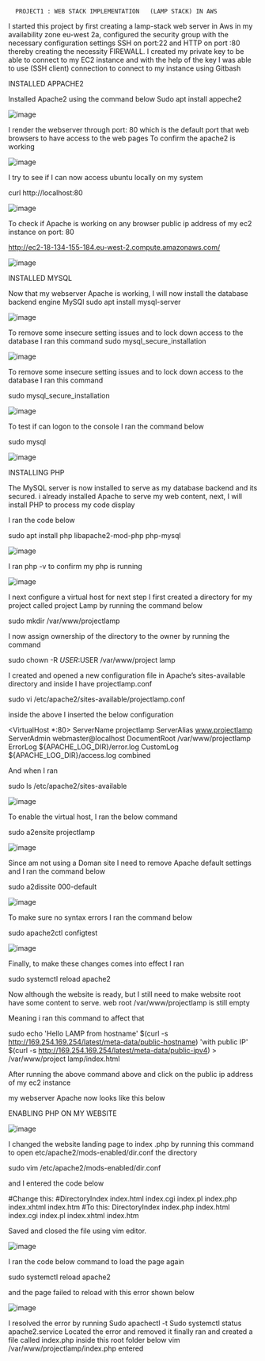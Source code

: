      PROJECT1 : WEB STACK IMPLEMENTATION   (LAMP STACK) IN AWS
I started this project by first creating a lamp-stack web server in Aws in my availability zone eu-west 2a, configured the security group with the necessary configuration settings 
SSH on port:22 and HTTP on port :80 thereby creating the necessity FIREWALL.
 I created my private key to be able to connect to my EC2 instance and with the help of the key I was able to use (SSH client) connection to connect to my instance using Gitbash

INSTALLED APPACHE2 

Installed Apache2 using the command below
Sudo apt install appeche2

![image](https://user-images.githubusercontent.com/55473846/138329103-8ea0f79a-4aec-4429-b285-a881178d6e7c.png)

I render the webserver through port: 80 which is the default port that web browsers to have access to the web pages 
To confirm the apache2 is working

![image](https://user-images.githubusercontent.com/55473846/138329573-a37b337b-a923-4767-a37b-756f71e973da.png)

I try to see if I can now access ubuntu locally on my system

curl http://localhost:80

![image](https://user-images.githubusercontent.com/55473846/138329943-6d3a8d2d-b510-4517-bd64-08f2bcc1216e.png)

To check if Apache is working on any browser public ip address of my ec2 instance on port: 80

http://ec2-18-134-155-184.eu-west-2.compute.amazonaws.com/

![image](https://user-images.githubusercontent.com/55473846/138330308-1a405978-f99a-4b82-8d65-2ef91b3093a3.png)

INSTALLED MYSQL

Now that my webserver Apache is working, I will now install the database backend engine MySQl
sudo apt install mysql-server

![image](https://user-images.githubusercontent.com/55473846/138330547-3dc39ce7-bafd-4880-8bda-e7586bcb25f7.png)

To remove some insecure setting issues and to lock down access to the database I ran this command
sudo mysql_secure_installation


![image](https://user-images.githubusercontent.com/55473846/138331309-81cabbd4-390b-4129-a402-bd15466e5fe7.png)

To remove some insecure setting issues and to lock down access to the database I ran this command

sudo mysql_secure_installation

![image](https://user-images.githubusercontent.com/55473846/138331843-d42b2782-3b86-42ed-aac4-fec4233e6b27.png)

To test if can logon to the console I ran the command below

sudo mysql

![image](https://user-images.githubusercontent.com/55473846/138332030-002b061c-1a9e-463f-9fc8-23f8641dfbd9.png)

INSTALLING PHP

The MySQL server is now installed to serve as my database backend and its secured. i already installed Apache to serve my web content, next, I will install PHP to process my code display

I ran the code below

sudo apt install php libapache2-mod-php php-mysql

![image](https://user-images.githubusercontent.com/55473846/138332476-d13b6a31-9df8-4f7d-9600-5c5147db0238.png)

I ran php -v to confirm my php is running

![image](https://user-images.githubusercontent.com/55473846/138332613-73f264f7-08c2-45b9-889f-9fa7d3b46516.png)

I next configure a virtual host for next step
I first created a directory for my project called project Lamp by running the command below

sudo mkdir /var/www/projectlamp

I now assign ownership of the directory to the owner by running the command

sudo chown -R $USER:$USER /var/www/project lamp

I created and opened a new configuration file in Apache’s sites-available directory and inside I have projectlamp.conf

sudo vi /etc/apache2/sites-available/projectlamp.conf

inside the above I inserted the below configuration 

<VirtualHost *:80>
    ServerName projectlamp
    ServerAlias www.projectlamp 
    ServerAdmin webmaster@localhost
    DocumentRoot /var/www/projectlamp
    ErrorLog ${APACHE_LOG_DIR}/error.log
    CustomLog ${APACHE_LOG_DIR}/access.log combined
</VirtualHost>

And when I ran 

sudo ls /etc/apache2/sites-available

![image](https://user-images.githubusercontent.com/55473846/138332901-a339d885-5a8d-4cae-8bc4-ad77e47e0b5d.png)

To enable the virtual host, I ran the below command

sudo a2ensite projectlamp

![image](https://user-images.githubusercontent.com/55473846/138333029-1b3fa091-7324-4c4e-86bc-f5ce87beeaeb.png)

Since am not using a Doman site I need to remove Apache default settings and I ran the command below

sudo a2dissite 000-default

![image](https://user-images.githubusercontent.com/55473846/138333251-63df2b19-6fb2-4c10-9f5c-eadc9a3ace88.png)

To make sure no syntax errors I ran the command below

sudo apache2ctl configtest

![image](https://user-images.githubusercontent.com/55473846/138333494-0ba9d8ce-6294-4603-80a8-fefdff5b168f.png)

Finally, to make these changes comes into effect I ran

sudo systemctl reload apache2

Now although the website is ready, but I still need to make website root have some content to serve. web root /var/www/projectlamp is still empty

 Meaning i ran this command to affect that

sudo echo 'Hello LAMP from hostname' $(curl -s http://169.254.169.254/latest/meta-data/public-hostname) 'with public IP' $(curl -s http://169.254.169.254/latest/meta-data/public-ipv4) > /var/www/project lamp/index.html

After running the above command above and click on the public ip address of my ec2 instance

 my webserver Apache now looks like this below
 
ENABLING PHP ON MY WEBSITE

![image](https://user-images.githubusercontent.com/55473846/138333838-4a4dd7bd-7958-4226-a587-f2c85e9c2eae.png)

I changed the website landing page to index .php by running this command to open 
etc/apache2/mods-enabled/dir.conf  the directory

sudo vim /etc/apache2/mods-enabled/dir.conf

and I entered the code below

<IfModule mod_dir.c>
        #Change this:
        #DirectoryIndex index.html index.cgi index.pl index.php index.xhtml index.htm
        #To this:
        DirectoryIndex index.php index.html index.cgi index.pl index.xhtml index.htm
</IfModule>

Saved and closed the file using vim editor.

![image](https://user-images.githubusercontent.com/55473846/138334223-a0a494e9-94d1-4839-8b4a-11fc5173a2cd.png)

I ran the code below command to load the page again

sudo systemctl reload apache2

 and the page failed to reload with this error shown below

![image](https://user-images.githubusercontent.com/55473846/138334393-7dbbd6d4-d169-4dba-a202-c1a8dd036b84.png)

I resolved the error by running
Sudo apachectl -t
Sudo systemctl status apache2.service
Located the error and removed it
finally ran and created a file called index.php inside this root folder below
vim /var/www/projectlamp/index.php
entered
<?php
phpinfo();
I finally refreshed the webserver page and lunched

![image](https://user-images.githubusercontent.com/55473846/138334739-5519e416-f3ac-4781-a154-e7d8e1c9ed3a.png)

Finally, as the above page contains sensitive information, I ran the below command to remove the sensitive file
sudo rm /var/www/projectlamp/index.php













